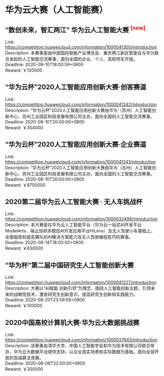 # 华为云大赛（人工智能赛）



## “数创未来，智汇两江” 华为云人工智能大赛 <sup style="color:red">[new]<sup>  

Link: https://competition.huaweicloud.com/information/1000041300/introduction  
Description: 本赛事是由中国国际智能产业博览会、重庆两江新区管委会与华为联合发起的人工智能交流赛事，面向全国的企业、个人、高校师生开放。  
Deadline: 2020-09-10T18:00:59+0800  
Reward: ￥120000  


## “华为云杯”2020人工智能应用创新大赛·创客赛道

Link: https://competition.huaweicloud.com/information/1000041242/introduction  
Description: “华为云杯”2020人工智能应用创新大赛由华为（苏州）人工智能创新中心、苏州工业园区科技发展有限公司主办，面向全国的人工智能交流赛事。  
Deadline: 2020-08-10T20:00:00+0800  
Reward: ￥354000  


## “华为云杯”2020人工智能应用创新大赛·企业赛道

Link: https://competition.huaweicloud.com/information/1000041241/introduction  
Description: “华为云杯”2020人工智能应用创新大赛由华为（苏州）人工智能创新中心、苏州工业园区科技发展有限公司主办，面向全国的人工智能交流赛事。  
Deadline: 2020-08-10T20:00:00+0800  
Reward: ￥8700000  


## 2020第二届华为云人工智能大赛 · 无人车挑战杯

Link: https://competition.huaweicloud.com/information/1000032499/introduction  
Description: 本大赛是在华为云人工智能平台（华为云一站式AI开发平台ModelArts、端云协同多模态AI开发应用平台HiLens）及无人驾驶小车基础上，全面锻炼和提高赛队的AI解决方案能力及无人驾驶编程技巧的赛事。  
Deadline: 2020-08-14T18:00:00+0800  
Reward: ￥630000  


## “华为杯”第二届中国研究生人工智能创新大赛

Link: https://competition.huaweicloud.com/information/1000041227/introduction  
Description: 大赛以“AI赋能 创新引领”为理念，围绕人工智能创新主题，引领未来的战略性技术，激发研究生创新意识，提高研究生创新和实践能力。  
Deadline: 2020-08-20T23:59:59+0800  
Reward: ￥100000  


## 2020中国高校计算机大赛·华为云大数据挑战赛

Link: https://competition.huaweicloud.com/information/1000037843/introduction  
Description: 该赛事由清华大学、中国人工智能学会和华为技术有限公司联合举办，华为云大数据平台提供支持，以企业真实场景和实际数据为基础，面向全球开放的高端算法竞赛。  
Deadline: 2020-08-06T22:00:00+0800  
Reward: ￥300000  

